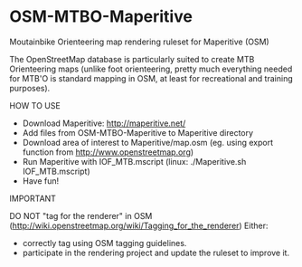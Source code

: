 OSM-MTBO-Maperitive
===================


Moutainbike Orienteering map rendering ruleset for Maperitive (OSM)

The OpenStreetMap database is particularly suited to create MTB Orienteering maps (unlike foot orienteering, pretty much everything needed for MTB'O is standard mapping in OSM, at least for recreational and training purposes).



HOW TO USE

- Download Maperitive: http://maperitive.net/
- Add files from OSM-MTBO-Maperitive to Maperitive directory
- Download area of interest to Maperitive/map.osm (eg. using export function from http://www.openstreetmap.org)
- Run Maperitive with IOF_MTB.mscript (linux: ./Maperitive.sh IOF_MTB.mscript)
- Have fun!


IMPORTANT

DO NOT "tag for the renderer" in OSM (http://wiki.openstreetmap.org/wiki/Tagging_for_the_renderer)
Either:
- correctly tag using OSM tagging guidelines.
- participate in the rendering project and update the ruleset to improve it.
